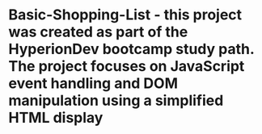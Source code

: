 # Basic-Shopping-List - this project was created as part of the HyperionDev bootcamp study path. The project focuses on JavaScript event handling and DOM manipulation using a simplified HTML display
